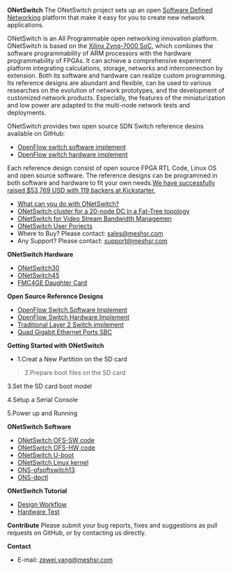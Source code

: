 **ONetSwitch**
The ONetSwitch project sets up an open [Software Defined Networking](https://en.wikipedia.org/wiki/Software-defined_networking) platform that make it easy for you to create new network applications. 

ONetSwitch is an All Programmable open networking innovation platform.
ONetSwitch is based on the [Xilinx Zynq-7000 SoC](http://www.xilinx.com/products/silicon-devices/soc/zynq-7000.html), which combines the software programmability of ARM processors with the hardware programmability of FPGAs. It can achieve a comprehensive experiment platform integrating calculations, storage, networks and interconnection by extension. Both its software and hardware can realize custom programming. Its reference designs are abundant and flexible, can be used to various researches on the evolution of network prototypes, and the development of customized network products. Especially, the features of the miniaturization and low power are adapted to the multi-node network tests and deployments.

ONetSwitch provides two open source SDN Switch reference desins available on GitHub:
* [OpenFlow switch software implement](https://github.com/MeshSr/ONetSwitch/wiki/REF-OpenFlowSwitch-SWFT)
* [OpenFlow switch hardware implement](https://github.com/MeshSr/ONetSwitch/wiki/REF-OpenFlowSwitch-HWFT)

Each reference design consist of open source FPGA RTL Code, Linux OS and open source software. The reference designs can be programmed in both software and hardware to fit your own needs.[We have successfully raised $53,769 USD with 119 backers at Kickstarter.](https://www.kickstarter.com/projects/onetswitch/onetswitch-open-source-hardware-for-networking)


* [What can you do with ONetSwitch?](https://www.youtube.com/watch?v=aebKz1YQQfw)
* [ONetSwitch cluster for a 20-node DC in a Fat-Tree topology](https://www.youtube.com/watch?v=l547FhU6rqo#t=26)
* [ONetSwitch for Video Stream Bandwidth Managemen](https://www.youtube.com/watch?v=9goo1ju4bvQ&feature=youtu.be)
* [ONetSwitch User Porjects](http://onetswitch.org/project.html)
* Where to Buy?   Please contact: sales@meshsr.com
* Any Support?    Please contact: support@meshsr.com

**ONetSwitch Hardware**
* [ONetSwitch30](https://github.com/MeshSr/wiki/wiki/ONetSwitch30)
* [ONetSwitch45](https://github.com/MeshSr/wiki/wiki/ONetSwitch45)
* [FMC4GE Daughter Card](https://github.com/MeshSr/wiki/wiki/ONetSwitch20)

**Open Source Reference Designs**
* [OpenFlow Switch Software Implement](https://github.com/MeshSr/ONetSwitch/wiki/REF-OpenFlowSwitch-SWFT)
* [OpenFlow Switch Hardware Implement](https://github.com/MeshSr/ONetSwitch/wiki/REF-OpenFlowSwitch-HWFT)
* [Traditional Layer 2 Switch implement](https://github.com/MeshSr/ONetSwitch/wiki/REF-Switch)
* [Quad Gigabit Ethernet Ports SBC](https://github.com/MeshSr/ONetSwitch/wiki/REF-NIC)

**Getting Started with ONetSwitch**

- 1.Creat a New Partition on the SD card

> 2.Prepare boot files on the SD card

3.Set the SD card boot model

4.Setup a Serial Console

5.Power up and Running

**ONetSwitch Software**
* [ONetSwitch OFS-SW code](https://github.com/MeshSr/ofs-sw)
* [ONetSwitch OFS-HW code](https://github.com/MeshSr/ofs-hw)
* [ONetSwitch U-boot](https://github.com/MeshSr/u-boot-meshsr)
* [ONetSwitch Linux kernel](https://github.com/MeshSr/linux-meshsr)
* [ONS-ofsoftswitch13](http://cpqd.github.io/ofsoftswitch13/)
* [ONS-dpctl](https://github.com/CPqD/ofsoftswitch13/wiki/Dpctl-Documentation)

**ONetSwitch Tutorial**
* [Design Workflow](https://github.com/MeshSr/wiki/wiki/Guide-Workflow)
* [Hardware Test](https://github.com/MeshSr/wiki/wiki/Guide-Getting-Started)

**Contribute**
Please submit your bug reports, fixes and suggestions as pull requests on GitHub, or by contacting us directly.

**Contact**
* E-mail: zewei.yang@meshsr.com
